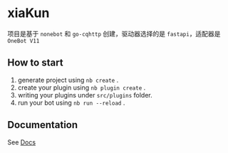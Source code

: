 # xiaKun

项目是基于 `nonebot` 和 `go-cqhttp` 创建，驱动器选择的是 `fastapi`，适配器是 `OneBot V11` 





## How to start

1. generate project using `nb create` .
2. create your plugin using `nb plugin create` .
3. writing your plugins under `src/plugins` folder.
4. run your bot using `nb run --reload` .

## Documentation

See [Docs](https://v2.nonebot.dev/)
